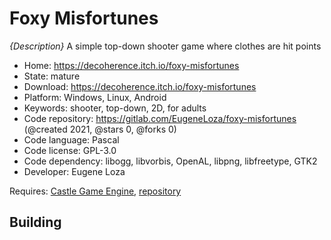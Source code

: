 # Foxy Misfortunes

_{Description}_ A simple top-down shooter game where clothes are hit points

- Home: https://decoherence.itch.io/foxy-misfortunes
- State: mature
- Download: https://decoherence.itch.io/foxy-misfortunes
- Platform: Windows, Linux, Android
- Keywords: shooter, top-down, 2D, for adults
- Code repository: https://gitlab.com/EugeneLoza/foxy-misfortunes (@created 2021, @stars 0, @forks 0)
- Code language: Pascal
- Code license: GPL-3.0
- Code dependency: libogg, libvorbis, OpenAL, libpng, libfreetype, GTK2
- Developer: Eugene Loza

Requires: [Castle Game Engine](https://castle-engine.io/index.php), [repository](https://github.com/castle-engine/castle-engine)

## Building
